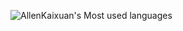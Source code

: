 ![AllenKaixuan's Most used languages](https://github-readme-stats.vercel.app/api/top-langs?username=AllenKaixuan&show_icons=true&count_private=true&theme=gotham)


